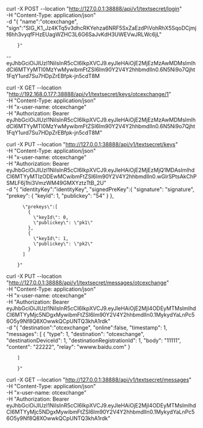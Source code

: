 curl -X POST --location "http://127.0.0.1:38888/api/v1/textsecret/login" \
    -H "Content-Type: application/json" \
    -d "{
        \"name\":\"otcexchange\",
        \"sign\":\"SIG_K1_Jz4KTq5v3dhcRKYehza6NRF5SxZaEzdPiVohRhX5SqoDCjmjf6hh3vyqfFHzEUagWZHC3L6G6SaJvKdH3UWEVwJRLWc6jL\"

        }"


-- eyJhbGciOiJIUzI1NiIsInR5cCI6IkpXVCJ9.eyJleHAiOjE2MjEzMzAwMDMsImlhdCI6MTYyMTI0MzYwMywibmFtZSI6Im90Y2V4Y2hhbmdlIn0.6N5Ni9o7Qjht1FqY1urd7Su7HDpZrEBfpk-jn5cdT8M



curl -X GET --location "http://192.168.0.177:38888/api/v1/textsecret/keys/otcexchange/1" \
    -H "Content-Type: application/json" \
    -H "x-user-name: otcexchange" \
    -H "Authorization: Bearer eyJhbGciOiJIUzI1NiIsInR5cCI6IkpXVCJ9.eyJleHAiOjE2MjEzMzAwMDMsImlhdCI6MTYyMTI0MzYwMywibmFtZSI6Im90Y2V4Y2hhbmdlIn0.6N5Ni9o7Qjht1FqY1urd7Su7HDpZrEBfpk-jn5cdT8M"




curl -X PUT --location "http://127.0.0.1:38888/api/v1/textsecret/keys" \
    -H "Content-Type: application/json" \
    -H "x-user-name: otcexchange" \
    -H "Authorization: Bearer eyJhbGciOiJIUzI1NiIsInR5cCI6IkpXVCJ9.eyJleHAiOjE2MjEzMjQ1MDAsImlhdCI6MTYyMTIzODEwMCwibmFtZSI6Im90Y2V4Y2hhbmdlIn0.wGlrSPtsAkChPSMLF6j1hi3VmzWM49GMXYztzTtB_2U" \
    -d "{
          \"identityKey\":\"identityKey\",
          \"signedPreKey\":{
              \"signature\": \"signature\",
              \"prekey\": {
                \"keyId\": 1,
                \"publickey\": \"54\"
              }
            },

          \"prekeys\":[
            {
              \"keyId\": 0,
              \"publickey\": \"pk1\"
            },
            {
              \"keyId\": 1,
              \"publickey\": \"pk2\"
            }
          ]

        }"



curl -X PUT --location "http://127.0.0.1:38888/api/v1/textsecret/messages/otcexchange" \
    -H "Content-Type: application/json" \
    -H "x-user-name: otcexchange" \
    -H "Authorization: Bearer eyJhbGciOiJIUzI1NiIsInR5cCI6IkpXVCJ9.eyJleHAiOjE2MjI4ODEyMTMsImlhdCI6MTYyMjc5NDgxMywibmFtZSI6Im90Y2V4Y2hhbmdlIn0.1MykydYaLnPc56O5y9Nf8Q8XOwwkQCpUNTQ3khA1rdk" \
    -d "{
        \"destination\":\"otcexchange\",
        \"online\":false,
        \"timestamp\": 1,
        \"messages\": [
           {
            \"type\": 1,
            \"destination\": \"otcexchange\",
            \"destinationDeviceId\": 1,
            \"destinationRegistrationId\": 1,
            \"body\": \"11111\",
            \"content\": \"22222\",
            \"relay\": \"wwww.baidu.com\"
          }

        ]

        }"



curl -X GET --location "http://127.0.0.1:38888/api/v1/textsecret/messages" \
    -H "Content-Type: application/json" \
    -H "x-user-name: otcexchange" \
    -H "Authorization: Bearer eyJhbGciOiJIUzI1NiIsInR5cCI6IkpXVCJ9.eyJleHAiOjE2MjI4ODEyMTMsImlhdCI6MTYyMjc5NDgxMywibmFtZSI6Im90Y2V4Y2hhbmdlIn0.1MykydYaLnPc56O5y9Nf8Q8XOwwkQCpUNTQ3khA1rdk"